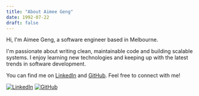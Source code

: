 ```yaml
---
title: "About Aimee Geng"
date: 1992-07-22
draft: false
---
```


Hi, I'm Aimee Geng, a software engineer based in Melbourne. 

I'm passionate about writing clean, maintainable code and building scalable systems. I enjoy learning new technologies and keeping up with the latest trends in software development.

You can find me on [LinkedIn](https://www.linkedin.com/in/aimee-geng-430882128/) and [GitHub](https://github.com/aimeegee). Feel free to connect with me!

[![LinkedIn](https://i.imgur.com/0b7V5NS.png)](https://www.linkedin.com/in/aimeegeng/)
[![GitHub](https://i.imgur.com/9I6NRUm.png)](https://github.com/aimeegeng)